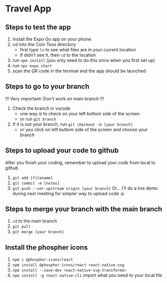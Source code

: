 # Travel App

## Steps to test the app
1. Install the Expo Go app on your phone
2. cd into the Coin Toss directory 
    - first type `ls` to see what files are in your current location
    - if didn't see it, then `cd` to the location
3. run `npm install` (you only need to do this once when you first set up)
4. run `npx expo start`
5. scan the QR code in the terninal and the app should be launched

## Steps to go to your branch
!!! Very important: Don't work on main branch !!!
1. Check the branch in vscode 
    - one way is to check on your left bottom side of the screen
    - or run `git branch` 
2. If it is not your branch, run `git checkout -b [your branch]`
    - or you click on left buttom side of the screen and choose your branch

## Steps to upload your code to github
After you finish your coding, remember to upload your code from local to github
1. `git add [filename]`
2. `git commit -m [notes]`
3. `git push --set-upstream origin [your branch]`
Or... I'll do a live demo during next meeting for simpler way to upload code :p

## Steps to merge your branch with the main branch
1. `cd` to the main branch
2. `git pull`
3. `git merge [your branch]`

## Install the phospher icons
1. `npm i @phosphor-icons/react`
2. `npm install @phosphor-icons/react react-native-svg`
3. `npm install --save-dev react-native-svg-transformer`
4. `npm install -g react-native-cli`
import what you need to your local file
